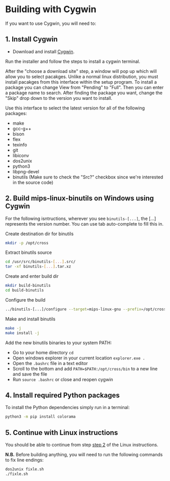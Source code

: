 # Building with Cygwin

If you want to use Cygwin, you will need to:


## 1. Install Cygwin

* Download and install [Cygwin](https://cygwin.com).

Run the installer and follow the steps to install a cygwin terminal.

After the "choose a download site" step, a window will pop up which will allow you to select pacakges.
Unlike a normal linux distribution, you must install pacakges from this interface within the setup program.
To install a package you can change View from "Pending" to "Full".
Then you can enter a package name to search. After finding the package you want, change the "Skip" drop down
to the version you want to install.

Use this interface to select the latest version for all of the following packages:
* make
* gcc-g++
* bison
* flex
* texinfo
* git
* libiconv
* dos2unix
* python3
* libpng-devel
* binutils (Make sure to check the "Src?" checkbox since we're interested in the source code)

## 2. Build mips-linux-binutils on Windows using Cygwin
For the following isntructions, wherever you see `binutils-[...]`, the [...] represents the version number.
You can use tab auto-complete to fill this in.

Create destination dir for binutils
```bash
mkdir -p /opt/cross
```

Extract binutils source
```bash
cd /usr/src/binutils-[...].src/
tar -xf binutils-[...].tar.xz
```

Create and enter build dir
```bash
mkdir build-binutils
cd build-binutils
```

Configure the build
```bash
../binutils-[...]/configure --target=mips-linux-gnu --prefix=/opt/cross --disable-gprof --disable-nls --disable-werror --disable-gdb --disable-libdecnumber --disable-readline --disable-sim
```

Make and install binutils
```bash
make -j
make install -j
```

Add the new binutils binaries to your system PATH:
- Go to your home directory `cd`
- Open windows explorer in your current location `explorer.exe .`
- Open the `.bashrc` file in a text editor
- Scroll to the bottom and add `PATH=$PATH:/opt/cross/bin` to a new line and save the file
- Run `source .bashrc` or close and reopen cygwin

## 4. Install required Python packages

To install the Python dependencies simply run in a terminal:

```bash
python3 -m pip install colorama
```

## 5. Continue with Linux instructions

You should be able to continue from step [step 2](../README.md#2-clone-the-repository) of the Linux instructions.

**N.B.** Before building anything, you will need to run the following commands to fix line endings:

```bash
dos2unix fixle.sh
./fixle.sh
```
